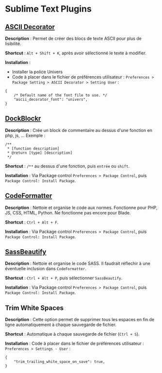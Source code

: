 # Sublime Text Plugins


## [ASCII Decorator](https://github.com/viisual/ASCII-Decorator)

**Description** : Permet de créer des blocs de texte ASCII pour plus de lisibilité.

**Shortcut** : `Alt + Shift + K`, après avoir sélectionné le texte à modifier.

**Installation** : 
* Installer la police Univers
* Code à placer dans le fichier de préférences utilisateur : `Preferences > Package Setting > ASCII Decorator > Setting User` :

```
{
    /* Default name of the font file to use. */
    "ascii_decorator_font": "univers",
}
```


## [DockBlockr](https://github.com/Warin/Sublime/tree/master/DocBlockr)

**Description** : Crée un block de commentaire au dessus d'une fonction en php, js, ... Exemple :

```
/**
 * [function description]
 * @return [type] [description]
 */
```

**Shortcut** : `/**` au dessus d'une fonction, puis `entrée` ou `shift`.

**Installation** : Via Package control `Preferences > Package Control`, puis `Package Control: Install Package`.


## [CodeFormatter](https://github.com/akalongman/sublimetext-codeformatter)

**Description** : Nettoie et organise le code aux normes. Fonctionne pour PHP, JS, CSS, HTML, Python. Ne fonctionne pas encore pour Blade.

**Shortcut** :  `Ctrl + Alt + F`.

**Installation** : Via Package control `Preferences > Package Control`, puis `Package Control: Install Package`.



## [SassBeautify](https://github.com/badsyntax/SassBeautify)

**Description** : Nettoie et organise le code SASS. Il faudrait réflechir à une éventuelle inclusion dans `CodeFormatter`.

**Shortcut** : `Ctrl + Alt + P`, puis sélectionner `SassBeautify`.

**Installation** : Via Package control `Preferences > Package Control`, puis `Package Control: Install Package`.


## Trim White Spaces

**Description** : Cette option permet de supprimer tous les espaces en fin de ligne automatiquement à chaque sauvegarde de fichier.

**Shortcut** : Automatique à chaque sauvegarde de fichier (`Ctrl + S`).

**Installation** : 
Code à placer dans le fichier de préférences utilisateur : `Preferences > Settings - User` :

```
{
	"trim_trailing_white_space_on_save": true,
}
```
